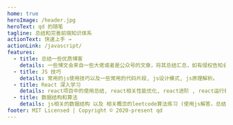```yaml
---
home: true
heroImage: /header.jpg
heroText: qd 的随笔
tagline: 总结和完善前端知识体系
actionText: 快速上手 →
actionLink: /javascript/
features:
  - title: 总结一些优质博客
    details: 一些博文会来自一些大佬或者是公众号的文章，将其总结汇总，如有侵权告知会删除滴。
  - title: JS 技巧
    details: 常用的js使用技巧以及一些常用的代码片段, js设计模式, js原理解析。
  - title: React 深入学习
    details: react项目中的使用总结, react相关性能优化, react进阶 , react运行机制和源码方面的解析。
  - title: 数据结构和算法
    details: js相关的数据结构 以及 相关概念的leetcode算法练习 (使用js解答，总结官方以及优质解答)。
footer: MIT Licensed | Copyright © 2020-present qd
---
```

